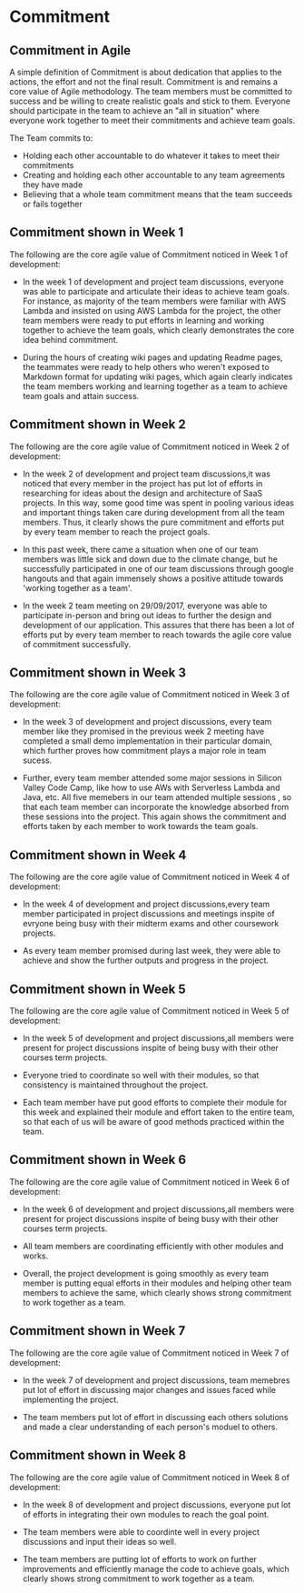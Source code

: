 # Commitment  
## Commitment in Agile  
A simple definition of Commitment is about dedication that applies to the actions, the effort and not the final result. Commitment is and remains a core value of Agile methodology. The team members must be committed to success and be willing to create realistic goals and stick to them. Everyone should participate in the team to achieve an "all in situation" where everyone work together to meet their commitments and achieve team goals.

The Team commits to:
- Holding each other accountable to do whatever it takes to meet their commitments
- Creating and holding each other accountable to any team agreements they have made
- Believing that a whole team commitment means that the team succeeds or fails together

## Commitment shown in Week 1

The following are the core agile value of Commitment noticed in Week 1 of development:

* In the week 1 of development and project team discussions, everyone was able to participate and articulate their ideas to achieve team goals. For instance, as majority of the team members were familiar with AWS Lambda and insisted on using AWS Lambda for the project, the other team members were ready to put efforts in learning and working together to achieve the team goals, which clearly demonstrates the core idea behind commitment.

* During the hours of creating  wiki pages and updating Readme pages, the teammates were ready to help others who weren't exposed to Markdown format for updating wiki pages, which again clearly indicates the team members working and learning together as a team to achieve team goals and attain success.

## Commitment shown in Week 2

The following are the core agile value of Commitment noticed in Week 2 of development:

* In the week 2 of development and project team discussions,it was noticed that every member in the project has put lot of efforts in researching for ideas about the design and architecture of SaaS projects. In this way, some good time was spent in pooling various ideas and important things taken care during development from all the team members. Thus, it clearly shows the pure commitment and efforts put by every team member to reach the project goals.

* In this past week, there came a situation when one of our team members was little sick and down due to the climate change, but he successfully participated in one of our team discussions through google hangouts and that again immensely shows a positive attitude towards 'working together as a team'.

* In the week 2 team meeting on 29/09/2017, everyone was able to participate in-person and bring out ideas to further the design and development of our application. This assures that there has been a lot of efforts put by every team member to reach towards the agile core value of commitment successfully.

## Commitment shown in Week 3

The following are the core agile value of Commitment noticed in Week 3 of development:

* In the week 3 of development and project discussions, every team member like they promised in the previous week 2 meeting have completed a small demo implementation in their particular domain, which further proves how commitment plays a major role in team sucess.

* Further, every team member attended some major sessions in Silicon Valley Code Camp, like how to use AWs with Serverless Lambda and Java, etc. All five memebers in our team attended multiple sessions , so that each team member can incorporate the knowledge absorbed from these sessions into the project. This again shows the commitment and efforts taken by each member to work towards the team goals.

## Commitment shown in Week 4

The following are the core agile value of Commitment noticed in Week 4 of development:

* In the week 4 of development and project discussions,every team member participated in project discussions and meetings inspite of evryone being busy with their midterm exams and other coursework projects.

* As every team member promised during last week, they were able to achieve and show the further outputs and progress in the project.

## Commitment shown in Week 5

The following are the core agile value of Commitment noticed in Week 5 of development:

* In the week 5 of development and project discussions,all members were present for project discussions inspite of being busy with their other courses term projects.

* Everyone tried to coordinate so well with their modules, so that consistency is maintained throughout the project.

* Each team member have put good efforts to complete their module for this week and explained their module and effort taken to the entire team, so that each of us will be aware of good methods practiced within the team.

## Commitment shown in Week 6

The following are the core agile value of Commitment noticed in Week 6 of development:

* In the week 6 of development and project discussions,all members were present for project discussions inspite of being busy with their other courses term projects.

* All team members are coordinating efficiently with other modules and works.

* Overall, the project development is going smoothly as every team member is putting equal efforts in their modules and helping other team members to achieve the same, which clearly shows strong commitment to work together as a team.

## Commitment shown in Week 7

The following are the core agile value of Commitment noticed in Week 7 of development:

* In the week 7 of development and project discussions, team memebres put lot of effort in discussing major changes and issues faced while implementing the project.

* The team members put lot of effort in discussing each others solutions and made a clear understanding of each person's moduel to others.

## Commitment shown in Week 8

The following are the core agile value of Commitment noticed in Week 8 of development:

* In the week 8 of development and project discussions, everyone put lot of efforts in integrating their own modules to reach the goal point.

* The team members were able to coordinte well in every project discussions and input their ideas so well.

* The team members are putting lot of efforts to work on further improvements and efficiently manage the code to achieve goals, which clearly shows strong commitment to work together as a team.


